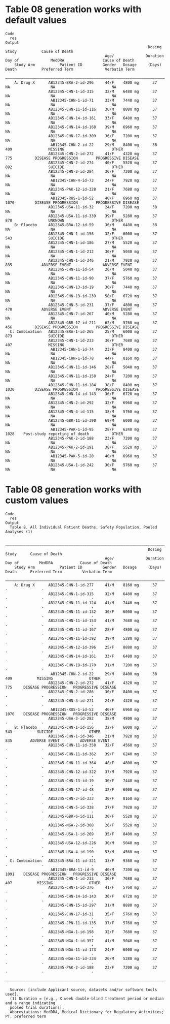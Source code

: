 # Table 08 generation works with default values

    Code
      res
    Output
                                                                   Dosing    Study           Cause of Death                              
                                                Age/              Duration   Day of              MedDRA                 Cause of Death   
        Study Arm           Patient ID         Gender   Dosage     (Days)    Death           Preferred Term              Verbatim Term   
      ———————————————————————————————————————————————————————————————————————————————————————————————————————————————————————————————————
        A: Drug X      AB12345-BRA-2-id-296     44/F    4800 mg      37        NA                  NA                         NA         
                       AB12345-CHN-1-id-315     32/M    6480 mg      37        NA                  NA                         NA         
                        AB12345-CHN-1-id-71     33/M    7440 mg      37        NA                  NA                         NA         
                       AB12345-CHN-11-id-116    30/M    8880 mg      37        NA                  NA                         NA         
                       AB12345-CHN-14-id-161    33/F    6480 mg      37        NA                  NA                         NA         
                       AB12345-CHN-14-id-168    39/M    6960 mg      37        NA                  NA                         NA         
                       AB12345-CHN-17-id-309    36/F    7200 mg      37        NA                  NA                         NA         
                        AB12345-CHN-2-id-22     29/M    8400 mg      38       409                MISSING                     OTHER       
                       AB12345-CHN-2-id-272     41/F    4320 mg      37       775          DISEASE PROGRESSION        PROGRESSIVE DISEASE
                       AB12345-CHN-2-id-274     40/F    5520 mg      37       892                SUICIDE                     OTHER       
                       AB12345-CHN-2-id-284     36/F    7200 mg      37        NA                  NA                         NA         
                        AB12345-CHN-4-id-73     24/F    7920 mg      37        NA                  NA                         NA         
                       AB12345-PAK-12-id-328    21/F    7680 mg      37        NA                  NA                         NA         
                        AB12345-RUS-1-id-52     40/F    6960 mg      37       1070         DISEASE PROGRESSION        PROGRESSIVE DISEASE
                       AB12345-USA-11-id-32     24/F    7200 mg      38        NA                  NA                         NA         
                       AB12345-USA-11-id-339    39/F    5280 mg      37       878                UNKNOWN                     OTHER       
        B: Placebo     AB12345-BRA-12-id-59     36/M    6480 mg      38        NA                  NA                         NA         
                       AB12345-CHN-1-id-156     32/F    6000 mg      37       543                SUICIDE                     OTHER       
                       AB12345-CHN-1-id-186     27/M    5520 mg      37        NA                  NA                         NA         
                       AB12345-CHN-1-id-212     30/F    5040 mg      37        NA                  NA                         NA         
                       AB12345-CHN-1-id-346     21/M    7920 mg      37       835             ADVERSE EVENT              ADVERSE EVENT   
                       AB12345-CHN-11-id-54     26/M    5040 mg      37        NA                  NA                         NA         
                       AB12345-CHN-11-id-90     37/F    5760 mg      37        NA                  NA                         NA         
                       AB12345-CHN-13-id-19     30/F    7440 mg      37        NA                  NA                         NA         
                       AB12345-CHN-13-id-239    58/F    6720 mg      37        NA                  NA                         NA         
                       AB12345-CHN-5-id-231     37/F    4800 mg      37       470             ADVERSE EVENT              ADVERSE EVENT   
                       AB12345-CHN-7-id-267     40/M    5280 mg      37        NA                  NA                         NA         
                       AB12345-GBR-17-id-211    62/M    5760 mg      37       456          DISEASE PROGRESSION        PROGRESSIVE DISEASE
      C: Combination   AB12345-BRA-1-id-265     25/M    6000 mg      37       873                SUICIDE                     OTHER       
                       AB12345-CHN-1-id-233     36/F    7680 mg      37       407                MISSING                     OTHER       
                        AB12345-CHN-1-id-74     23/F    8400 mg      37        NA                  NA                         NA         
                        AB12345-CHN-1-id-78     44/F    8160 mg      37        NA                  NA                         NA         
                       AB12345-CHN-11-id-146    28/F    5040 mg      37        NA                  NA                         NA         
                       AB12345-CHN-11-id-158    24/F    7200 mg      37        NA                  NA                         NA         
                       AB12345-CHN-11-id-184    38/F    8400 mg      37       1030         DISEASE PROGRESSION        PROGRESSIVE DISEASE
                       AB12345-CHN-14-id-143    36/F    6720 mg      37        NA                  NA                         NA         
                       AB12345-CHN-2-id-292     32/F    6960 mg      37        NA                  NA                         NA         
                       AB12345-CHN-4-id-115     38/M    5760 mg      37        NA                  NA                         NA         
                       AB12345-GBR-11-id-390    69/M    6000 mg      37        NA                  NA                         NA         
                        AB12345-PAK-1-id-95     28/F    6240 mg      37       1028    Post-study reporting of death          OTHER       
                       AB12345-PAK-2-id-188     23/F    7200 mg      37        NA                  NA                         NA         
                       AB12345-PAK-2-id-191     38/F    5520 mg      37        NA                  NA                         NA         
                        AB12345-PAK-5-id-20     40/M    6960 mg      37        NA                  NA                         NA         
                       AB12345-USA-1-id-242     30/F    5760 mg      37        NA                  NA                         NA         

# Table 08 generation works with custom values

    Code
      res
    Output
      Table 8. All Individual Patient Deaths, Safety Population, Pooled Analyses (1)
      
      —————————————————————————————————————————————————————————————————————————————————————————————————————————————————————————
                                                                   Dosing    Study      Cause of Death                         
                                                Age/              Duration   Day of         MedDRA            Cause of Death   
        Study Arm           Patient ID         Gender   Dosage     (Days)    Death      Preferred Term         Verbatim Term   
      —————————————————————————————————————————————————————————————————————————————————————————————————————————————————————————
        A: Drug X      AB12345-CHN-1-id-277     41/M    8160 mg      37        -               -                     -         
                       AB12345-CHN-1-id-315     32/M    6480 mg      37        -               -                     -         
                       AB12345-CHN-11-id-124    41/M    7440 mg      37        -               -                     -         
                       AB12345-CHN-11-id-132    30/F    6000 mg      37        -               -                     -         
                       AB12345-CHN-11-id-153    41/M    7680 mg      37        -               -                     -         
                       AB12345-CHN-11-id-167    28/F    4800 mg      37        -               -                     -         
                       AB12345-CHN-11-id-392    39/M    5280 mg      37        -               -                     -         
                       AB12345-CHN-12-id-396    25/F    8880 mg      37        -               -                     -         
                       AB12345-CHN-14-id-161    33/F    6480 mg      37        -               -                     -         
                       AB12345-CHN-18-id-170    31/M    7200 mg      37        -               -                     -         
                        AB12345-CHN-2-id-22     29/M    8400 mg      38       409           MISSING                OTHER       
                       AB12345-CHN-2-id-272     41/F    4320 mg      37       775     DISEASE PROGRESSION   PROGRESSIVE DISEASE
                       AB12345-CHN-2-id-286     30/F    8400 mg      37        -               -                     -         
                       AB12345-CHN-3-id-271     24/F    4320 mg      37        -               -                     -         
                        AB12345-RUS-1-id-52     40/F    6960 mg      37       1070    DISEASE PROGRESSION   PROGRESSIVE DISEASE
                       AB12345-USA-3-id-282     38/M    4800 mg      37        -               -                     -         
        B: Placebo     AB12345-CHN-1-id-156     32/F    6000 mg      37       543           SUICIDE                OTHER       
                       AB12345-CHN-1-id-346     21/M    7920 mg      37       835        ADVERSE EVENT         ADVERSE EVENT   
                       AB12345-CHN-11-id-358    32/F    4560 mg      37        -               -                     -         
                       AB12345-CHN-11-id-362    39/F    6240 mg      37        -               -                     -         
                       AB12345-CHN-11-id-364    48/F    4800 mg      37        -               -                     -         
                       AB12345-CHN-12-id-322    37/M    7920 mg      37        -               -                     -         
                       AB12345-CHN-13-id-19     30/F    7440 mg      37        -               -                     -         
                       AB12345-CHN-17-id-48     32/F    6000 mg      37        -               -                     -         
                       AB12345-CHN-3-id-333     30/F    8160 mg      37        -               -                     -         
                       AB12345-CHN-5-id-338     37/F    7920 mg      37        -               -                     -         
                       AB12345-GBR-6-id-111     30/F    5520 mg      37        -               -                     -         
                       AB12345-NGA-2-id-308     26/F    5520 mg      37        -               -                     -         
                       AB12345-USA-1-id-269     35/F    8400 mg      37        -               -                     -         
                       AB12345-USA-12-id-226    30/M    5040 mg      37        -               -                     -         
                       AB12345-USA-4-id-190     53/M    4560 mg      37        -               -                     -         
      C: Combination   AB12345-BRA-11-id-321    33/F    9360 mg      37        -               -                     -         
                        AB12345-BRA-11-id-9     40/M    7200 mg      37       1091    DISEASE PROGRESSION   PROGRESSIVE DISEASE
                       AB12345-CHN-1-id-233     36/F    7680 mg      37       407           MISSING                OTHER       
                       AB12345-CHN-1-id-376     41/F    5760 mg      37        -               -                     -         
                       AB12345-CHN-14-id-143    36/F    6720 mg      37        -               -                     -         
                       AB12345-CHN-15-id-297    31/M    8880 mg      37        -               -                     -         
                       AB12345-CHN-17-id-31     35/F    5760 mg      37        -               -                     -         
                       AB12345-JPN-11-id-135    37/F    5760 mg      37        -               -                     -         
                       AB12345-NGA-1-id-198     32/F    7680 mg      37        -               -                     -         
                       AB12345-NGA-1-id-357     41/M    5040 mg      37        -               -                     -         
                       AB12345-NGA-11-id-173    24/F    6000 mg      37        -               -                     -         
                       AB12345-NGA-11-id-334    20/M    5280 mg      37        -               -                     -         
                       AB12345-PAK-2-id-188     23/F    7200 mg      37        -               -                     -         
      —————————————————————————————————————————————————————————————————————————————————————————————————————————————————————————
      
      Source: [include Applicant source, datasets and/or software tools used].
      (1) Duration = [e.g., X week double-blind treatment period or median and a range indicating
      pooled trial durations].
      Abbreviations: MedDRA, Medical Dictionary for Regulatory Activities; PT, preferred term

